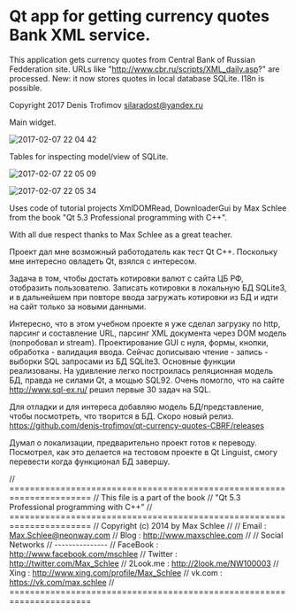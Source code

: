 # Qt app for getting currency quotes Bank XML service.

This application gets currency quotes from Central Bank of Russian Fedderation site.
URLs like "http://www.cbr.ru/scripts/XML_daily.asp?" are processed.
New: it now stores quotes in local database SQLite.
I18n is possible.

Copyright 2017 Denis Trofimov <silaradost@yandex.ru>

Main widget.

![2017-02-07 22 04 42](https://cloud.githubusercontent.com/assets/24657082/22707435/36c6ad70-ed8c-11e6-929a-38adca182511.png)

Tables for inspecting model/view of SQLite.

![2017-02-07 22 05 09](https://cloud.githubusercontent.com/assets/24657082/22707436/36c754aa-ed8c-11e6-828d-46c199ed6de7.png)

![2017-02-07 22 05 34](https://cloud.githubusercontent.com/assets/24657082/22707437/36c9dad6-ed8c-11e6-8c5f-feaac7dbcacb.png)

Uses code of tutorial projects XmlDOMRead, DownloaderGui by Max Schlee from the
book "Qt 5.3 Professional programming with C++".

With all due respect thanks to Max Schlee as a great teacher.

Проект дал мне возможный работодатель как тест Qt C++. Поскольку мне интересно овладеть Qt, взялся с интересом.

Задача в том, чтобы достать котировки валют с сайта ЦБ РФ, отобразить пользователю. Записать котировки в локальную БД SQLite3, и в дальнейшем при повторе ввода загружать котировки из БД и идти на сайт только за новыми данными.

Интересно, что в этом учебном проекте я уже сделал загрузку по http, парсинг и составление URL, парсинг XML документа через DOM модель (попробовал и stream). Проектирование GUI с нуля, формы, кнопки, обработка - валидация ввода.
Сейчас дописываю чтение - запись - выборки SQL запросами из БД SQLite3. Основные функции реализованы. На удивление легко построилась реляционная модель БД, правда не силами Qt, а мощью SQL92. Очень помогло, что на сайте http://www.sql-ex.ru/ решил первые 30 задач на SQL.

Для отладки и для интереса добавляю модель БД/представление, чтобы посмотреть, что творится в БД. Скоро новый релиз. https://github.com/denis-trofimov/qt-currency-quotes-CBRF/releases

Думал о локализации, предварительно проект готов к переводу. Посмотрел, как это делается на тестовом проекте в Qt Linguist, смогу перевести когда функционал БД завершу.

// ======================================================================
//                   This file is a part of the book
//             "Qt 5.3 Professional programming with C++"
// ======================================================================
//  Copyright (c) 2014 by Max Schlee
//
//  Email : Max.Schlee@neonway.com
//  Blog  : http://www.maxschlee.com
//
//  Social Networks
//  ---------------
//  FaceBook : http://www.facebook.com/mschlee
//  Twitter  : http://twitter.com/Max_Schlee
//  2Look.me : http://2look.me/NW100003
//  Xing     : http://www.xing.com/profile/Max_Schlee
//  vk.com   : https://vk.com/max.schlee
// ======================================================================
